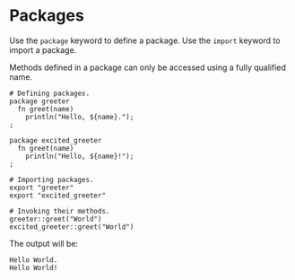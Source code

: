 # Packages

Use the `package` keyword to define a package. Use the `import` keyword to import a package.

Methods defined in a package can only be accessed using a fully qualified name.

```hayward
# Defining packages.
package greeter
  fn greet(name)
    println("Hello, ${name}.");
;

package excited_greeter
  fn greet(name)
    println("Hello, ${name}!");
;

# Importing packages.
export "greeter"
export "excited_greeter"

# Invoking their methods.
greeter::greet("World")
excited_greeter::greet("World")
```

The output will be:
```
Hello World.
Hello World!
```
